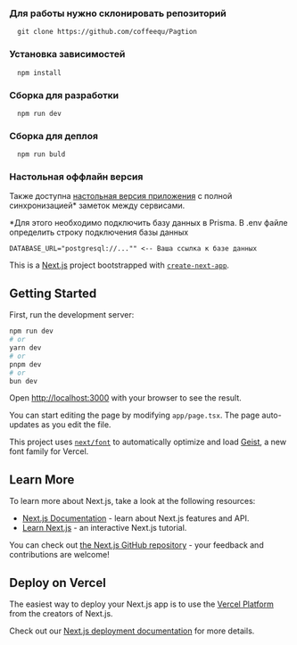 
### Для работы нужно склонировать репозиторий
```
  git clone https://github.com/coffeequ/Pagtion
```
### Установка зависимостей
```
  npm install
```

### Сборка для разработки
```
  npm run dev
```

### Сборка для деплоя
```
  npm run buld
```

### Настольная оффлайн версия
Также доступна [настольная версия приложения](https://github.com/coffeequ/PagtionDesktop) с полной синхронизацией* заметок между сервисами.

*Для этого необходимо подключить базу данных в Prisma. В .env файле определить строку подключения базы данных

```
DATABASE_URL="postgresql://..."" <-- Ваша ссылка к базе данных
```


This is a [Next.js](https://nextjs.org) project bootstrapped with [`create-next-app`](https://nextjs.org/docs/app/api-reference/cli/create-next-app).

## Getting Started

First, run the development server:

```bash
npm run dev
# or
yarn dev
# or
pnpm dev
# or
bun dev
```

Open [http://localhost:3000](http://localhost:3000) with your browser to see the result.

You can start editing the page by modifying `app/page.tsx`. The page auto-updates as you edit the file.

This project uses [`next/font`](https://nextjs.org/docs/app/building-your-application/optimizing/fonts) to automatically optimize and load [Geist](https://vercel.com/font), a new font family for Vercel.

## Learn More

To learn more about Next.js, take a look at the following resources:

- [Next.js Documentation](https://nextjs.org/docs) - learn about Next.js features and API.
- [Learn Next.js](https://nextjs.org/learn) - an interactive Next.js tutorial.

You can check out [the Next.js GitHub repository](https://github.com/vercel/next.js) - your feedback and contributions are welcome!

## Deploy on Vercel

The easiest way to deploy your Next.js app is to use the [Vercel Platform](https://vercel.com/new?utm_medium=default-template&filter=next.js&utm_source=create-next-app&utm_campaign=create-next-app-readme) from the creators of Next.js.

Check out our [Next.js deployment documentation](https://nextjs.org/docs/app/building-your-application/deploying) for more details.
